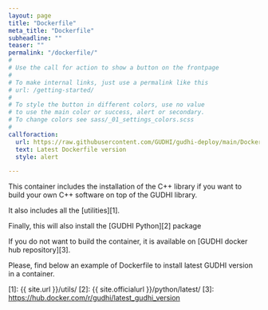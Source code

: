```yaml
---
layout: page
title: "Dockerfile"
meta_title: "Dockerfile"
subheadline: ""
teaser: ""
permalink: "/dockerfile/"
#
# Use the call for action to show a button on the frontpage
#
# To make internal links, just use a permalink like this
# url: /getting-started/
#
# To style the button in different colors, use no value
# to use the main color or success, alert or secondary.
# To change colors see sass/_01_settings_colors.scss
#
callforaction:
  url: https://raw.githubusercontent.com/GUDHI/gudhi-deploy/main/Dockerfile_for_gudhi_installation
  text: Latest Dockerfile version
  style: alert

---
```


This container includes the installation of the C++ library if you want to build
your own C++ software on top of the GUDHI library.

It also includes all the [utilities][1].

Finally, this will also install the [GUDHI Python][2] package

If you do not want to build the container, it is available on
[GUDHI docker hub repository][3].

Please, find below an example of Dockerfile to install latest GUDHI version in a container.

 [1]: {{ site.url }}/utils/
 [2]: {{ site.officialurl }}/python/latest/
 [3]: https://hub.docker.com/r/gudhi/latest_gudhi_version
